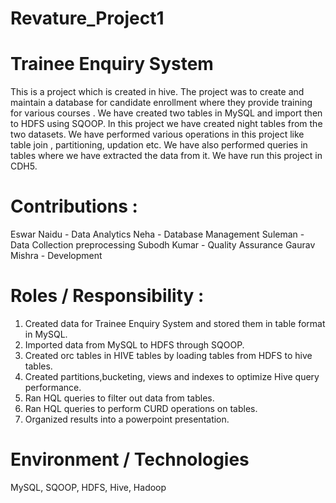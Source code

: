# Revature_Project1
# Trainee Enquiry System 

This is a project which is created in hive. 
The project was to create and maintain a database for candidate enrollment  where they provide training for various courses . 
We have created two tables in MySQL and import then to HDFS using SQOOP.
In this project we have created night tables from the two datasets. 
We have performed various operations in this project like table join , partitioning, updation etc. We have also performed queries in tables where we have extracted the data from it. 
We have run this project in CDH5.

# Contributions :

Eswar Naidu - Data Analytics
Neha - Database Management
Suleman - Data Collection preprocessing
Subodh Kumar - Quality Assurance
Gaurav Mishra - Development

# Roles / Responsibility :

1. Created data for Trainee Enquiry System and stored them in table format in MySQL.
2. Imported data from MySQL to HDFS through SQOOP.
3. Created orc tables in HIVE tables by loading tables from HDFS to hive tables.
4. Created  partitions,bucketing, views and indexes to optimize Hive query performance.
5. Ran HQL queries to filter out data from tables.
6. Ran HQL queries to perform CURD operations on tables.
7. Organized results into a powerpoint presentation.

# Environment / Technologies

MySQL, SQOOP, HDFS, Hive, Hadoop
